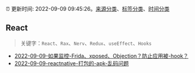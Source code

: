 :alarm_clock: 更新时间: 2022-09-09 09:45:26。[来源分类](../README.md)、[标签分类](../TAGS.md)、[时间分类](../TIMELINE.md)

## React


> 关键字：`React`、`Rax`、`Nerv`、`Redux`、`useEffect`、`Hooks`



- [2022-09-09-如果监控-Frida、xposed、Objection？防止应用被-hook？](https://www.v2ex.com/t/878960) 
- [2022-09-09-reactnative-打包的-apk-乱码问题](https://www.v2ex.com/t/878959) 